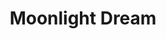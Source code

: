 ---
layout: art
title: Moonlight Dream
image: assets/img/gallery/download.jpeg
spotify_song: https://open.spotify.com/track/7ICMhHYyv1vM3S1XzcEFIq?si=eb8b2db63c144e71
---